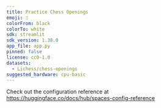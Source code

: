 ```yaml
---
title: Practice Chess Openings
emoji: ♖
colorFrom: black
colorTo: white
sdk: streamlit
sdk_version: 1.38.0
app_file: app.py
pinned: false
license: cc0-1.0
datasets:
  - Lichess/chess-openings
suggested_hardware: cpu-basic
---
```


Check out the configuration reference at https://huggingface.co/docs/hub/spaces-config-reference
